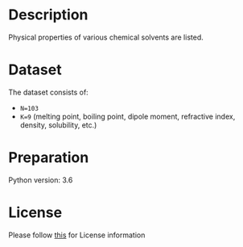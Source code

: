 # Description
Physical properties of various chemical solvents are listed. 

# Dataset
The dataset consists of:

- `N=103`
- `K=9`  (melting point, boiling point, dipole moment, refractive index, density, solubility, etc.)

# Preparation
Python version: 3.6 

# License
Please follow [this]("https://creativecommons.org/licenses/by-sa/4.0/") for License information